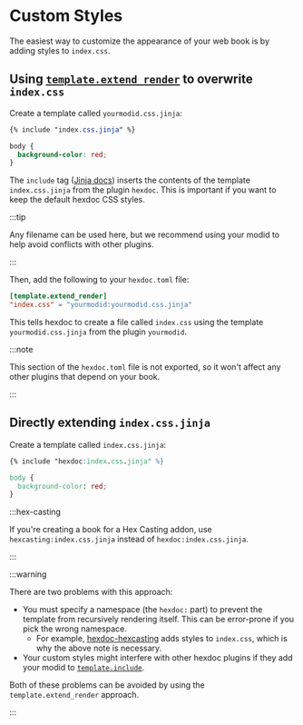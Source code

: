 # Custom Styles

The easiest way to customize the appearance of your web book is by adding styles to `index.css`.

## Using [`template.extend_render`](static:///docs/api/hexdoc/core/properties.html#TemplateProps.extend_render) to overwrite `index.css`

Create a template called `yourmodid.css.jinja`:

```css title="doc/src/hexdoc_yourmodid/_templates/yourmodid.css.jinja"
{% include "index.css.jinja" %}

body {
  background-color: red;
}
```

The `include` tag ([Jinja docs](https://jinja.palletsprojects.com/en/3.0.x/templates/#include)) inserts the contents of the template `index.css.jinja` from the plugin `hexdoc`. This is important if you want to keep the default hexdoc CSS styles.

:::tip

Any filename can be used here, but we recommend using your modid to help avoid conflicts with other plugins.

:::

Then, add the following to your `hexdoc.toml` file:

```toml title="doc/hexdoc.toml"
[template.extend_render]
"index.css" = "yourmodid:yourmodid.css.jinja"
```

This tells hexdoc to create a file called `index.css` using the template `yourmodid.css.jinja` from the plugin `yourmodid`.

:::note

This section of the `hexdoc.toml` file is not exported, so it won't affect any other plugins that depend on your book.

:::

## Directly extending `index.css.jinja`

Create a template called `index.css.jinja`:

```css title="doc/src/hexdoc_yourmodid/_templates/index.css.jinja"
{% include "hexdoc:index.css.jinja" %}

body {
  background-color: red;
}
```

:::hex-casting

If you're creating a book for a Hex Casting addon, use `hexcasting:index.css.jinja` instead of `hexdoc:index.css.jinja`.

:::

:::warning

There are two problems with this approach:

* You must specify a namespace (the `hexdoc:` part) to prevent the template from recursively rendering itself. This can be error-prone if you pick the wrong namespace.
  * For example, [hexdoc-hexcasting](https://github.com/object-Object/HexMod/blob/7edab68db2bee50285e354f7c9b935b512ebc4bd/doc/src/hexdoc_hexcasting/_templates/index.css.jinja) adds styles to `index.css`, which is why the above note is necessary.
* Your custom styles might interfere with other hexdoc plugins if they add your modid to [`template.include`](static:///docs/api/hexdoc/core/properties.html#TemplateProps.include).

Both of these problems can be avoided by using the `template.extend_render` approach.

:::
